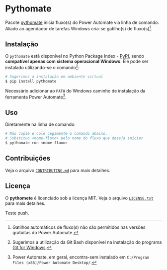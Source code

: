 # Pythomate

Pacote [pythomate](https://pypi.org/project/pythomate/) inicia fluxo(s) do Power Automate via linha de comando.
Aliado ao agendador de tarefas Windows cria-se gatilho(s) de fluxo(s)[^1].

## Instalação

O `pythomate` está disponível no Python Package Index - [PyPI](https://pypi.org/project/pythomate/), sendo **compatível apenas com sistema operacional Windows**.
Ele pode ser instalado utilizando-se o comando[^2]:

```bash
# Sugerimos a instalação em ambiente virtual
$ pip install pythomate
```

Necessário adicionar ao `PATH` do Windows caminho de instalação da ferramenta Power Automate[^3].

## Uso

Diretamente na linha de comando:

```bash
# Não copie e cole cegamente o comando abaixo.
# Substituo <nome-fluxo> pelo nome do fluxo que deseja iniciar.
$ pythomate run <nome-fluxo>
```

## Contribuições

Veja o arquivo [`CONTRIBUTING.md`](CONTRIBUTING.md) para mais detalhes.

## Licença

O **pythomete** é licenciado sob a licença MIT.
Veja o arquivo [`LICENSE.txt`](LICENSE.txt) para mais detalhes.

Teste push.

[^1]: Gatilhos automáticos de fluxo(s) não são permitidos nas versões gratúitas do Power Automate.
[^2]: Sugerimos a utilização da Git Bash disponível na instalação do programa [Git for Windows](https://gitforwindows.org/). 
[^3]: Power Automate, em geral, encontra-sem instalado em `C:/Program Files (x86)/Power Automate Desktop/`.

